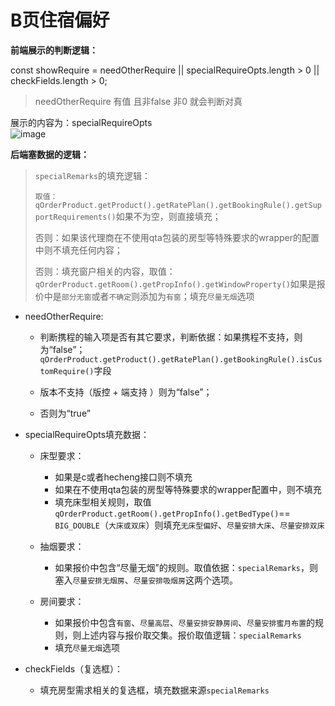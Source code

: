# B页住宿偏好

**前端展示的判断逻辑：**

const showRequire = needOtherRequire || specialRequireOpts.length > 0 || checkFields.length > 0;

> needOtherRequire 有值  且非false 非0   就会判断对真

展示的内容为：specialRequireOpts  
​![image](image-20231218205353-8cd9epo.png)​  

**后端塞数据的逻辑：**

> ​`specialRemarks`​的填充逻辑：
>
> ​`取值：qOrderProduct.getProduct().getRatePlan().getBookingRule().getSupportRequirements()`​如果不为空，则直接填充；
>
> 否则：如果该代理商在不使用qta包装的房型等特殊要求的wrapper的配置中则不填充任何内容；
>
> 否则：填充窗户相关的内容，取值：`qOrderProduct.getRoom().getPropInfo().getWindowProperty()`​如果是报价中是`部分无窗`​或者`不确定`​则添加为`有窗`​；填充`尽量无烟`​选项

* needOtherRequire:

  * 判断携程的输入项是否有其它要求，判断依据：如果携程不支持，则为“false”；`qOrderProduct.getProduct().getRatePlan().getBookingRule().isCustomRequire()`​字段

  *  版本不支持（版控 + 端支持 ）则为“false”；
  * 否则为“true”
* specialRequireOpts填充数据：

  * 床型要求：

    * 如果是c或者hecheng接口则不填充
    * 如果在不使用qta包装的房型等特殊要求的wrapper配置中，则不填充
    * 填充床型相关规则，取值`qOrderProduct.getRoom().getPropInfo().getBedType()`​== `BIG_DOUBLE`​（`大床或双床`​）则填充`无床型偏好`​、`尽量安排大床`​、`尽量安排双床`​
  * 抽烟要求：

    * 如果报价中包含“尽量无烟”的规则。取值依据：​`specialRemarks`​，则塞入`尽量安排无烟房`​、`尽量安排吸烟房`​这两个选项。
  * 房间要求：

    * 如果报价中包含`有窗`​、`尽量高层`​、`尽量安排安静房间`​、`尽量安排蜜月布置`​的规则，则上述内容与报价取交集。报价取值逻辑：`specialRemarks`​
    * 填充`尽量无烟`​选项
* checkFields（复选框）：

  * 填充房型需求相关的复选框，填充数据来源​`specialRemarks`​

‍
